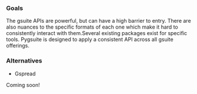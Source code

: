 ### Goals

The gsuite APIs are powerful, but can have a high barrier to entry.
There are also nuances to the specific formats of each one which make it
hard to consistently interact with them.Several existing packages exist for specific tools. Pygsuite
is designed to apply a consistent API across all gsuite offerings.

### Alternatives

- Gspread

Coming soon!
